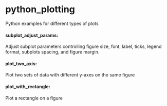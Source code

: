 # python_plotting
Python examples for different types of plots

#### subplot_adjust_params:
Adjust subplot parameters controlling figure size, font, label, ticks, legend format, subplots spacing, and figure margin.

#### plot_two_axis:
Plot two sets of data with different y-axes on the same figure

#### plot_with_rectangle:
Plot a rectangle on a figure

